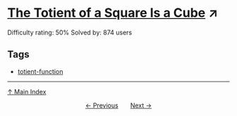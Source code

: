 # [The Totient of a Square Is a Cube](https://projecteuler.net/problem=342) ↗️

Difficulty rating: 50%
Solved by: 874 users
## Tags

- [totient-function](../tags/totient-function.md)



---

[↑ Main Index](../README.md)


<div align=center><a href='341.md'>← Previous</a> &nbsp;&nbsp; &nbsp;&nbsp;  <a href='343.md'>Next →</a></div>
